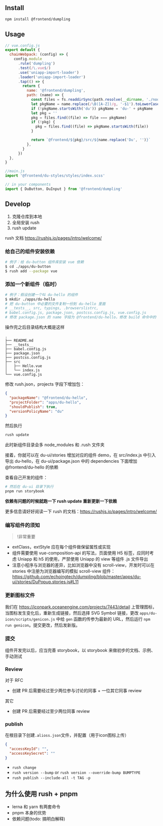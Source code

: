 
## Install

```bash
npm install @frontend/dumpling
```

## Usage

```javascript
// vue.config.js
export default {
  chainWebpack: (config) => {
    config.module
      .rule('dumpling')
      .test(/\.vue$/)
      .use('uniapp-import-loader')
      .loader('uniapp-import-loader')
      .tap(() => {
        return {
          name: '@frontend/dumpling',
          path: (name) => {
            const files = fs.readdirSync(path.resolve(__dirname, './node_modules/@frontend'))
            let pkgName = name.replace(/\B([A-Z])/g, '-$1').toLowerCase()
            if (!pkgName.startsWith('du')) pkgName = 'du-' + pkgName
            let pkg = ''
            pkg = files.find((file) => file === pkgName)
            if (!pkg) {
              pkg = files.find((file) => pkgName.startsWith(file))
            }

            return `@frontend/${pkg}/src/${name.replace('Du', '')}`
          },
        }
      })
  },
}
```

```javascript
//main.js
import '@frontend/du-styles/styles/index.scss'
```

```javascript
// in your components
import { DuButton, DuInput } from '@frontend/dumpling'
```

## Develop

1. 克隆仓库到本地
2. 全局安装 rush
3. rush update

rush 文档 <https://rushjs.io/pages/intro/welcome/>

### 给自己的组件安装依赖

```bash
# 例子：给 du-button 组件库安装 vue 依赖
$ cd ./apps/du-button
$ rush add --package vue
```

### 添加一个新组件（临时）

```bash
# 例子：假设创建一个叫 du-hello 的组件
$ mkdir ./apps/du-hello
# 把 du-button 中必要的文件复制一份到 du-hello 里面
# __tests__, src, typings, .browserslistrc,
# babel.config.js, package.json, postcss.config.js, vue.config.js
# 修改 package.json 的 name 字段为 @frontend/du-hello，修改 build 命令中的 --name 字段
```

操作完之后目录结构大概是这样

```
.
├── README.md
├── __tests__
├── babel.config.js
├── package.json
├── postcss.config.js
├── src
│   ├── Hello.vue
│   └── index.js
└── vue.config.js
```

修改 rush.json，projects 字段下增加包：

```json
{
  "packageName": "@frontend/du-hello",
  "projectFolder": "apps/du-hello",
  "shouldPublish": true,
  "versionPolicyName": "du"
}
```

然后执行

```bash
rush update
```

此时新组件目录会多 node_modules 和 .rush 文件夹

接着，你就可以在 du-ui/stories 增加对应的组件 demo，在 src/index.js 中引入导出 du-hello，在 du-ui/package.json 中的 dependencies 下面增加 @frontend/du-hello 的依赖

查看自己开发的组件：

```bash
# 然后在 du-ui 目录下执行
pnpm run storybook
```

**依赖有问题的时候就跑一下 rush update 重新更新一下依赖**

更多信息请好好阅读一下 rush 的文档：<https://rushjs.io/pages/intro/welcome/>

### 编写组件的须知

> !非常重要

- extClass，extStyle 应在每个组件做保留属性或实现
- 组件需要使用 vue-composition-api 的写法，页面使用 H5 标签，应同时考虑 Uniapp 和 h5 的使用，严禁使用 Uniapp 的 view 等组件
  .js 文件导出
- 注意小程序与浏览器的差异，比如浏览器中没有 scroll-view，开发时可以在 stories 中注册为浏览器编写的模拟 scroll-view 组件：<https://github.com/echoingtech/dumpling/blob/master/apps/du-ui/stories/DuPopup.stories.js#L11>

### 更新图标文件

我们在 https://iconpark.oceanengine.com/projects/7443/detail 上管理图标，当图标发生变化后，重新生成链接，然后选择 SVG Symbol 链接，更改 `apps/du-icon/scripts/genicon.js` 中给 `gen` 函数的传参为最新的 URL，然后运行 `npm run genicon`。提交更改，然后发新版。

### 提交

组件开发完以后，应当完善 storybook，以 storybook 来做初步的文档、示例、手动测试

### Review

对于 RFC

- 创建 PR 后需要经过至少两位参与讨论的同事 + 一位其它同事 review

其它

- 创建 PR 后需要经过至少两位同事 review

### publish

在根目录下创建`.alioss.json`文件，并配置（用于icon图标上传）

```json
{
  "accessKeyId": "",
  "accessKeySecret": ""
}

```

- `rush change`
- `rush version --bump` or `rush version --override-bump BUMPTYPE`
- `rush publish --include-all -t TAG -p`

## 为什么使用 rush + pnpm

- lerna 和 yarn 有两套命令
- pnpm 本身的优势
- 依赖问题(todo: 搞明白解释)
